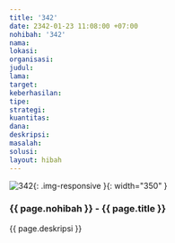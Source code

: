```yaml
---
title: '342'
date: 2342-01-23 11:08:00 +07:00
nohibah: '342'
nama:
lokasi:
organisasi:
judul:
lama:
target:
keberhasilan:
tipe:
strategi:
kuantitas:
dana:
deskripsi:
masalah:
solusi:
layout: hibah
---
```


![342](/static/img/hibahcms/342.png){: .img-responsive }{: width="350" }

### {{ page.nohibah }} - {{ page.title }}

{{ page.deskripsi }}
